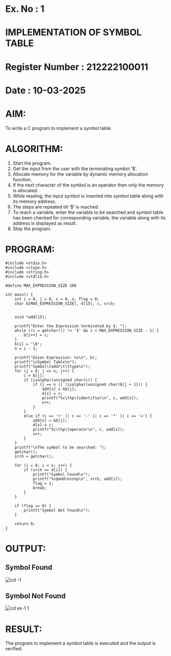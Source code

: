 # Ex. No : 1

# IMPLEMENTATION OF SYMBOL TABLE

# Register Number : 212222100011

# Date : 10-03-2025

# AIM:

To write a C program to implement a symbol table.

# ALGORITHM:

1. Start the program.
2. Get the input from the user with the terminating symbol ‘$’.
3. Allocate memory for the variable by dynamic memory allocation function.
4. If the next character of the symbol is an operator then only the memory is allocated.
5. While reading, the input symbol is inserted into symbol table along with its memory address.
6. The steps are repeated till ‘$’ is reached.
7. To reach a variable, enter the variable to be searched and symbol table has been checked for corresponding variable, the variable along with its address is displayed as result.
8. Stop the program.

# PROGRAM:
```
#include <stdio.h>
#include <ctype.h>
#include <string.h>
#include <stdlib.h>

#define MAX_EXPRESSION_SIZE 100

int main() {
    int i = 0, j = 0, x = 0, n, flag = 0;
    char b[MAX_EXPRESSION_SIZE], d[15], c, srch;
    

    void *add[15];
    
    printf("Enter the Expression terminated by $: ");
    while ((c = getchar()) != '$' && i < MAX_EXPRESSION_SIZE - 1) {
        b[i++] = c;
    }
    b[i] = '\0';
    n = i - 1;

    printf("Given Expression: %s\n", b);
    printf("\nSymbol Table\n");
    printf("Symbol\taddr\t\ttype\n");
    for (j = 0; j <= n; j++) {
        c = b[j];
        if (isalpha((unsigned char)c)) {
            if (j == n || !isalpha((unsigned char)b[j + 1])) {
                add[x] = &b[j]; 
                d[x] = c; 
                printf("%c\t%p\tidentifier\n", c, add[x]);
                x++;
            }
        }
        else if (c == '+' || c == '-' || c == '*' || c == '=') {
            add[x] = &b[j];
            d[x] = c; 
            printf("%c\t%p\toperator\n", c, add[x]);
            x++;
        }
    }
    printf("\nThe symbol to be searched: ");
    getchar();
    srch = getchar();

    for (i = 0; i < x; i++) {
        if (srch == d[i]) {
            printf("Symbol Found\n");
            printf("%c@address%p\n", srch, add[i]);
            flag = 1;
            break;
        }
    }

    if (flag == 0) {
        printf("Symbol Not Found\n");
    }

    return 0;
}
```

# OUTPUT:

## Symbol Found
![cd -1](https://github.com/user-attachments/assets/80a92fb0-599d-4cdf-b98e-fd779669908f)

## Symbol Not Found
![cd ex-1 1](https://github.com/user-attachments/assets/c6391125-cb13-4406-8a19-cd5169703d5e)


# RESULT:

The program to implement a symbol table is executed and the output is verified.
